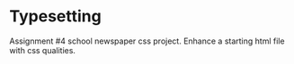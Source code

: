# Typesetting

Assignment #4 school newspaper css project. Enhance a starting html file with css qualities.
